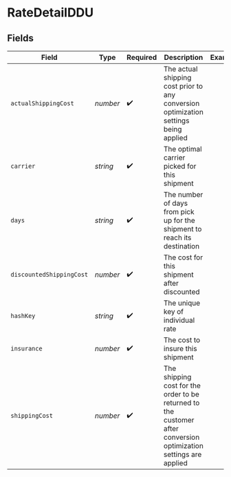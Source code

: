 # RateDetailDDU


## Fields

| Field                                                                                                             | Type                                                                                                              | Required                                                                                                          | Description                                                                                                       | Example                                                                                                           |
| ----------------------------------------------------------------------------------------------------------------- | ----------------------------------------------------------------------------------------------------------------- | ----------------------------------------------------------------------------------------------------------------- | ----------------------------------------------------------------------------------------------------------------- | ----------------------------------------------------------------------------------------------------------------- |
| `actualShippingCost`                                                                                              | *number*                                                                                                          | :heavy_check_mark:                                                                                                | The actual shipping cost prior to any conversion optimization settings being applied                              |                                                                                                                   |
| `carrier`                                                                                                         | *string*                                                                                                          | :heavy_check_mark:                                                                                                | The optimal carrier picked for this shipment                                                                      |                                                                                                                   |
| `days`                                                                                                            | *string*                                                                                                          | :heavy_check_mark:                                                                                                | The number of days from pick up for the shipment to reach its destination                                         |                                                                                                                   |
| `discountedShippingCost`                                                                                          | *number*                                                                                                          | :heavy_check_mark:                                                                                                | The cost for this shipment after discounted                                                                       |                                                                                                                   |
| `hashKey`                                                                                                         | *string*                                                                                                          | :heavy_check_mark:                                                                                                | The unique key of individual rate                                                                                 |                                                                                                                   |
| `insurance`                                                                                                       | *number*                                                                                                          | :heavy_check_mark:                                                                                                | The cost to insure this shipment                                                                                  |                                                                                                                   |
| `shippingCost`                                                                                                    | *number*                                                                                                          | :heavy_check_mark:                                                                                                | The shipping cost for the order to be returned to the customer after conversion optimization settings are applied |                                                                                                                   |